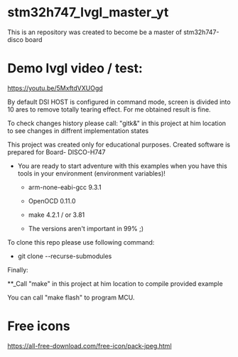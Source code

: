 # stm32h747_lvgl_master_yt
This is an repository was created to become be a master of stm32h747-disco board

# Demo lvgl video / test:
   https://youtu.be/5MxftdVXUOgd

By default DSI HOST is configured in command mode, screen is divided into 10 ares to remove totally tearing effect.
For me obtained result is fine.


To check changes history please call: "gitk&" in this project at him location to see changes in diffrent implementation states

This project was created only for educational purposes.
Created software is prepared for Board- DISCO-H747

* You are ready to start adventure with this examples when you have this tools in your environment (environment variables)!

    * arm-none-eabi-gcc 9.3.1
    * OpenOCD 0.11.0
    * make 4.2.1 / or 3.81

    * The versions aren't important in 99% ;)

To clone this repo please use following command:
* git clone --recurse-submodules

Finally:

 **_Call "make" in this project at him location to compile provided example

You can call "make flash" to program MCU.

# Free icons
https://all-free-download.com/free-icon/pack-jpeg.html 
